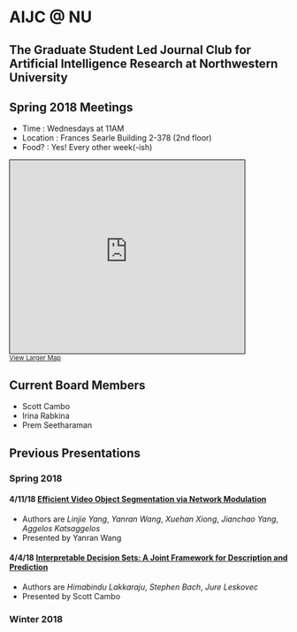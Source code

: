 # AIJC @ NU
## The Graduate Student Led Journal Club for Artificial Intelligence Research at Northwestern University

## Spring 2018 Meetings
* Time : Wednesdays at 11AM
* Location : Frances Searle Building 2-378 (2nd floor)
* Food? : Yes! Every other week(-ish)

<iframe width="425" height="350" frameborder="0" scrolling="no" marginheight="0" marginwidth="0" src="https://www.openstreetmap.org/export/embed.html?bbox=-87.67654180526733%2C42.057282936616836%2C-87.67128467559814%2C42.05984790385373&amp;layer=mapnik&amp;marker=42.05856543318562%2C-87.67391324043274" style="border: 1px solid black"></iframe><br/><small><a href="https://www.openstreetmap.org/?mlat=42.05857&amp;mlon=-87.67391#map=19/42.05857/-87.67391">View Larger Map</a></small>

## Current Board Members
* Scott Cambo
* Irina Rabkina
* Prem Seetharaman

## Previous Presentations
### Spring 2018
#### 4/11/18 [Efficient Video Object Segmentation via Network Modulation](https://arxiv.org/pdf/1802.01218.pdf)
* Authors are *Linjie Yang*, *Yanran Wang*, *Xuehan Xiong*, *Jianchao Yang*, *Aggelos Katsaggelos*
* Presented by Yanran Wang

#### 4/4/18 [Interpretable Decision Sets: A Joint Framework for Description and Prediction](https://dl.acm.org/citation.cfm?id=2939874)
* Authors are *Himabindu Lakkaraju*, *Stephen Bach*, *Jure Leskovec*
* Presented by Scott Cambo

### Winter 2018